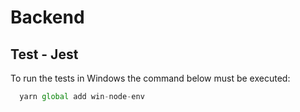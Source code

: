 # Backend

## Test - Jest

To run the tests in Windows the command below must be executed:
```js
  yarn global add win-node-env
```
